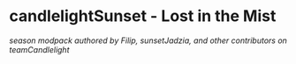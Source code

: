 # candlelightSunset - Lost in the Mist
*season modpack authored by Filip, sunsetJadzia, and other contributors on teamCandlelight*